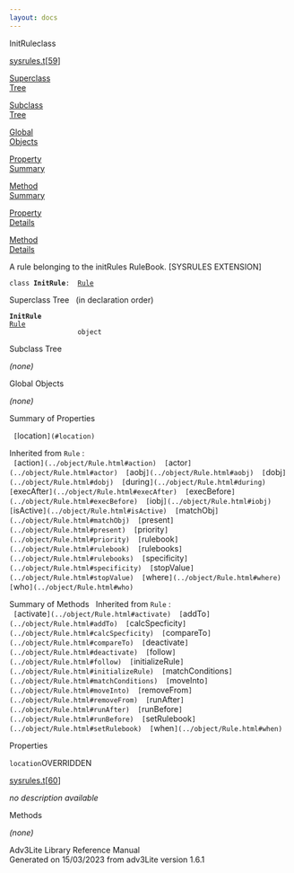 ```yaml
---
layout: docs
---
```

<span class="title">InitRule</span><span class="type">class</span>

[sysrules.t](../file/sysrules.t.html)\[[59](../source/sysrules.t.html#59)\]

[Superclass  
Tree](#_SuperClassTree_)

[Subclass  
Tree](#_SubClassTree_)

[Global  
Objects](#_ObjectSummary_)

[Property  
Summary](#_PropSummary_)

[Method  
Summary](#_MethodSummary_)

[Property  
Details](#_Properties_)

[Method  
Details](#_Methods_)



A rule belonging to the initRules RuleBook. \[SYSRULES EXTENSION\]

`class `**`InitRule`**` :   `[`Rule`](../object/Rule.html)



<span id="_SuperClassTree_"></span>



<span class="hdln">Superclass Tree</span>   (in declaration order)



**`InitRule`**  
[`Rule`](../object/Rule.html)  
`                 object`  
<span id="_SubClassTree_"></span>



<span class="hdln">Subclass Tree</span>  



*(none)* <span id="_ObjectSummary_"></span>



<span class="hdln">Global Objects</span>  



*(none)* <span id="_PropSummary_"></span>



<span class="hdln">Summary of Properties</span>  



` [`location`](#location)  `

Inherited from `Rule` :  
` [`action`](../object/Rule.html#action)  [`actor`](../object/Rule.html#actor)  [`aobj`](../object/Rule.html#aobj)  [`dobj`](../object/Rule.html#dobj)  [`during`](../object/Rule.html#during)  [`execAfter`](../object/Rule.html#execAfter)  [`execBefore`](../object/Rule.html#execBefore)  [`iobj`](../object/Rule.html#iobj)  [`isActive`](../object/Rule.html#isActive)  [`matchObj`](../object/Rule.html#matchObj)  [`present`](../object/Rule.html#present)  [`priority`](../object/Rule.html#priority)  [`rulebook`](../object/Rule.html#rulebook)  [`rulebooks`](../object/Rule.html#rulebooks)  [`specificity`](../object/Rule.html#specificity)  [`stopValue`](../object/Rule.html#stopValue)  [`where`](../object/Rule.html#where)  [`who`](../object/Rule.html#who)  `

<span id="_MethodSummary_"></span>



<span class="hdln">Summary of Methods</span>  
Inherited from `Rule` :  
` [`activate`](../object/Rule.html#activate)  [`addTo`](../object/Rule.html#addTo)  [`calcSpecficity`](../object/Rule.html#calcSpecficity)  [`compareTo`](../object/Rule.html#compareTo)  [`deactivate`](../object/Rule.html#deactivate)  [`follow`](../object/Rule.html#follow)  [`initializeRule`](../object/Rule.html#initializeRule)  [`matchConditions`](../object/Rule.html#matchConditions)  [`moveInto`](../object/Rule.html#moveInto)  [`removeFrom`](../object/Rule.html#removeFrom)  [`runAfter`](../object/Rule.html#runAfter)  [`runBefore`](../object/Rule.html#runBefore)  [`setRulebook`](../object/Rule.html#setRulebook)  [`when`](../object/Rule.html#when)  `

<span id="_Properties_"></span>



<span class="hdln">Properties</span>  



<span id="location"></span>

`location`<span class="rem">OVERRIDDEN</span>

[sysrules.t](../file/sysrules.t.html)\[[60](../source/sysrules.t.html#60)\]



*no description available*



<span id="_Methods_"></span>



<span class="hdln">Methods</span>  



*(none)*



Adv3Lite Library Reference Manual  
Generated on 15/03/2023 from adv3Lite version 1.6.1


